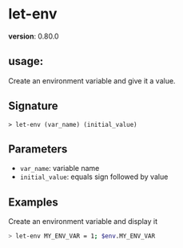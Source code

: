 # let-env

**version**: 0.80.0

## **usage**:

Create an environment variable and give it a value.

## Signature

`> let-env (var_name) (initial_value)`

## Parameters

- `var_name`: variable name
- `initial_value`: equals sign followed by value

## Examples

Create an environment variable and display it

```bash
> let-env MY_ENV_VAR = 1; $env.MY_ENV_VAR
```

